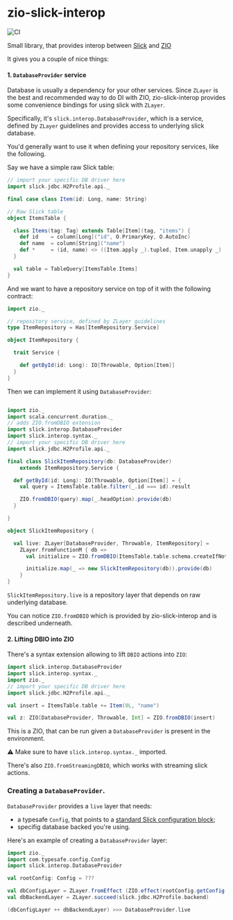 # zio-slick-interop

![CI](https://github.com/ScalaConsultants/zio-slick-interop/workflows/Scala%20CI/badge.svg)

Small library, that provides interop between [Slick](http://scala-slick.org/) and [ZIO](https://zio.dev/)

It gives you a couple of nice things:

#### 1. `DatabaseProvider` service

Database is usually a dependency for your other services. Since `ZLayer` is the best and recommended way to do DI with ZIO, 
zio-slick-interop provides some convenience bindings for using slick with `ZLayer`.

Specifically, it's `slick.interop.DatabaseProvider`, which is a service, defined by `ZLayer` guidelines and provides access to underlying slick database.

You'd generally want to use it when defining your repository services, like the following.

Say we have a simple raw Slick table:
```scala
// import your specific DB driver here
import slick.jdbc.H2Profile.api._

final case class Item(id: Long, name: String)

// Raw Slick table
object ItemsTable {

  class Items(tag: Tag) extends Table[Item](tag, "items") {
    def id    = column[Long]("id", O.PrimaryKey, O.AutoInc)
    def name  = column[String]("name")
    def *     = (id, name) <> ((Item.apply _).tupled, Item.unapply _)
  }

  val table = TableQuery[ItemsTable.Items]
}
```

And we want to have a repository service on top of it with the following contract:

```scala
import zio._

// repository service, defined by ZLayer guidelines
type ItemRepository = Has[ItemRepository.Service]

object ItemRepository {

  trait Service {

    def getById(id: Long): IO[Throwable, Option[Item]]
  }
}
```

Then we can implement it using `DatabaseProvider`:

```scala

import zio._
import scala.concurrent.duration._
// adds ZIO.fromDBIO extension
import slick.interop.DatabaseProvider
import slick.interop.syntax._
// import your specific DB driver here
import slick.jdbc.H2Profile.api._

final class SlickItemRepository(db: DatabaseProvider)
    extends ItemRepository.Service {

  def getById(id: Long): IO[Throwable, Option[Item]] = {
    val query = ItemsTable.table.filter(_.id === id).result

    ZIO.fromDBIO(query).map(_.headOption).provide(db)
  }

}

object SlickItemRepository {

  val live: ZLayer[DatabaseProvider, Throwable, ItemRepository] =
    ZLayer.fromFunctionM { db =>
      val initialize = ZIO.fromDBIO(ItemsTable.table.schema.createIfNotExists)

      initialize.map(_ => new SlickItemRepository(db)).provide(db)
    }
}
```
`SlickItemRepository.live` is a repository layer that depends on raw underlying database.

You can notice `ZIO.fromDBIO` which is provided by zio-slick-interop and is described underneath.

#### 2. Lifting DBIO into ZIO

There's a syntax extension allowing to lift `DBIO` actions into `ZIO`:

```scala
import slick.interop.DatabaseProvider
import slick.interop.syntax._
import zio._
// import your specific DB driver here
import slick.jdbc.H2Profile.api._

val insert = ItemsTable.table += Item(0L, "name")

val z: ZIO[DatabaseProvider, Throwable, Int] = ZIO.fromDBIO(insert)
```
This is a ZIO, that can be run given a `DatabaseProvider` is present in the environment.

⚠️ Make sure to have `slick.interop.syntax._` imported.

There's also `ZIO.fromStreamingDBIO`, which works with streaming slick actions.

### Creating a `DatabaseProvider`.

`DatabaseProvider` provides a `live` layer that needs:

* a typesafe `Config`, that points to a [standard Slick configuration block](https://scala-slick.org/doc/3.3.2/api/index.html#slick.jdbc.JdbcBackend$DatabaseFactoryDef@forConfig(String,Config,Driver,ClassLoader):Database);
* specifig database backed you're using.

Here's an example of creating a `DatabaseProvider` layer:

```scala
import zio._
import com.typesafe.config.Config
import slick.interop.DatabaseProvider

val rootConfig: Config = ???

val dbConfigLayer = ZLayer.fromEffect (ZIO.effect(rootConfig.getConfig("db")))
val dbBackendLayer = ZLayer.succeed(slick.jdbc.H2Profile.backend)

(dbConfigLayer ++ dbBackendLayer) >>> DatabaseProvider.live
```
